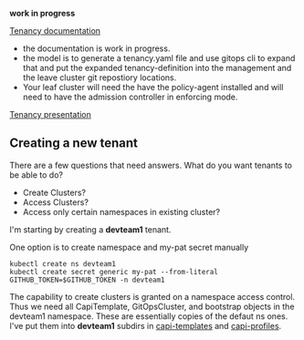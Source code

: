 **work in progress**

[Tenancy documentation](https://docs.gitops.weave.works/docs/enterprise/multi-tenancy/)
- the documentation is work in progress.
- the model is to generate a tenancy.yaml file and use gitops cli to expand that and put the expanded tenancy-definition into the management and the leave cluster git repostiory locations.
- Your leaf cluster will need the have the policy-agent installed and will need to have the admission controller in enforcing mode.

[Tenancy presentation](https://docs.google.com/presentation/d/1deuqVlg2UEhda9_z3FVW61xWBENCWP-c0VLMk7VUCh4/edit#slide=id.gf40d68bd3d_4_0)

## Creating a new tenant

There are a few questions that need answers. What do you want tenants to be able to do?

* Create Clusters?
* Access Clusters?
* Access only certain namespaces in existing cluster?

I'm starting by creating a **devteam1** tenant. 


One option is to create namespace and my-pat secret manually
```
kubectl create ns devteam1
kubectl create secret generic my-pat --from-literal GITHUB_TOKEN=$GITHUB_TOKEN -n devteam1
```

The capability to create clusters is granted on a namespace access control. Thus we need all CapiTemplate, GitOpsCluster, and bootstrap objects in the devteam1 namespace. These are essentially copies of the defaut ns ones. I've put them into **devteam1** subdirs in [capi-templates](https://github.com/weavegitops/demo3-repo/tree/main/weave-gitops-platform/capi-bootstrap/devteam1) and [capi-profiles](weave-gitops-platform/capi-bootstrap/devteam1).
